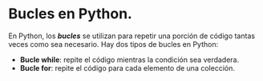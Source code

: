 # Bucles en Python.

En Python, los ***bucles*** se utilizan para repetir una porción de código tantas veces como sea necesario. Hay dos tipos de bucles en Python:  

* **Bucle while**: repite el código mientras la condición sea verdadera.  
* **Bucle for**: repite el código para cada elemento de una colección.  
